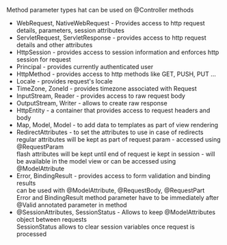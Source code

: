 Method parameter types hat can be used on @Controller methods

* WebRequest, NativeWebRequest - Provides access to http request details, parameters, session attributes
* ServletRequest, ServletResponse - provides access to http request details and other attributes
* HttpSession - provides access to session information and enforces http session for request
* Principal - provides currently authenticated user
* HttpMethod - provides access to http methods like GET, PUSH, PUT ...
* Locale - provides request's locale
* TimeZone, ZoneId - provides timezone associated with Request
* InputStream, Reader - provides access to raw request body
* OutputStream, Writer - allows to create raw response
* HttpEntity - a container that provides access to request headers and body
* Map, Model, Model - to add data to templates as part of view rendering
* RedirectAttributes - to set the attributes to use in case of redirects\
                        regular attributes will be kept as part of request param - accessed using @RequestParam\
                        flash attributes will be kept until end of request ie kept in session - will be available in the model view or can be accessed using @ModelAttribute
* Error, BindingResult - provides access to form validation and binding results\
                        can be used with @ModelAttribute, @RequestBody, @RequestPart\
                        Error and BindingResult method parameter have to be immediately after @Valid annotated parameter in method
* @SessionAttributes, SessionStatus - Allows to keep @ModelAttributes object between requests\
                                        SessionStatus allows to clear session variables once request is processed
